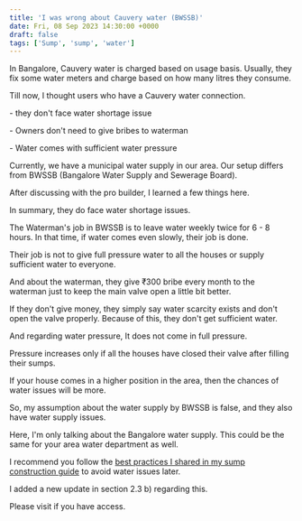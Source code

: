 ```yaml
---
title: 'I was wrong about Cauvery water (BWSSB)'
date: Fri, 08 Sep 2023 14:30:00 +0000
draft: false
tags: ['Sump', 'sump', 'water']
---
```


In Bangalore, Cauvery water is charged based on usage basis. Usually, they fix some water meters and charge based on how many litres they consume.

Till now, I thought users who have a Cauvery water connection.

\- they don't face water shortage issue

\- Owners don't need to give bribes to waterman

\- Water comes with sufficient water pressure

Currently, we have a municipal water supply in our area. Our setup differs from BWSSB (Bangalore Water Supply and Sewerage Board).

After discussing with the pro builder, I learned a few things here.

In summary, they do face water shortage issues.

The Waterman's job in BWSSB is to leave water weekly twice for 6 - 8 hours. In that time, if water comes even slowly, their job is done.

Their job is not to give full pressure water to all the houses or supply sufficient water to everyone.

And about the waterman, they give ₹300 bribe every month to the waterman just to keep the main valve open a little bit better.

If they don't give money, they simply say water scarcity exists and don't open the valve properly. Because of this, they don't get sufficient water.

And regarding water pressure, It does not come in full pressure.

Pressure increases only if all the houses have closed their valve after filling their sumps.

If your house comes in a higher position in the area, then the chances of water issues will be more.

So, my assumption about the water supply by BWSSB is false, and they also have water supply issues.

Here, I'm only talking about the Bangalore water supply. This could be the same for your area water department as well.

I recommend you follow the [best practices I shared in my sump construction guide](https://houseconstructionguide.com/sump-construction-guide/) to avoid water issues later.

I added a new update in section 2.3 b) regarding this.

Please visit if you have access.
